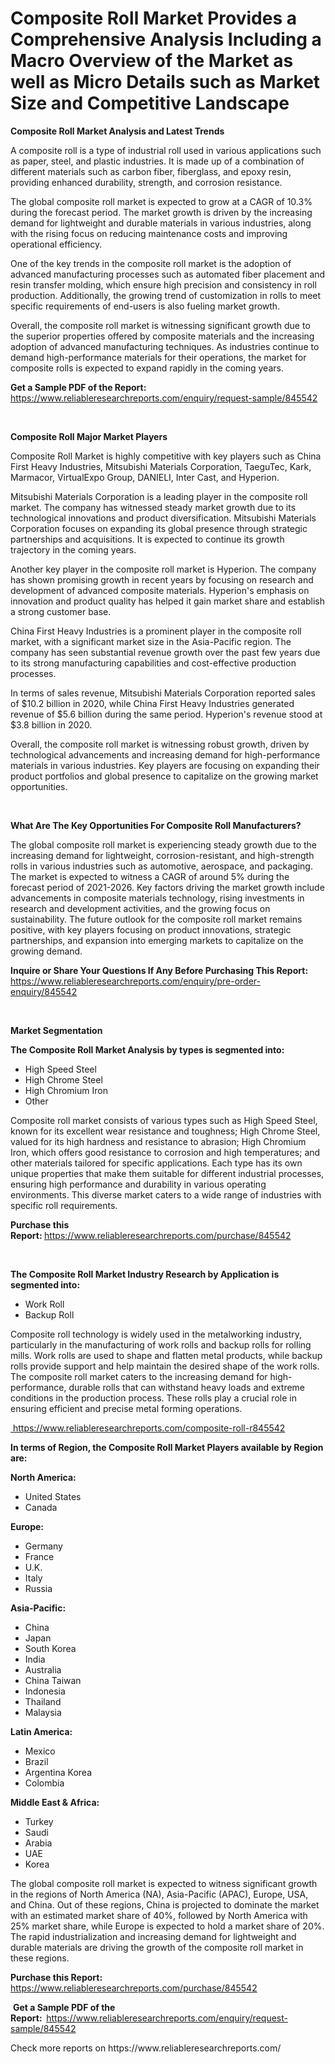 <p><h1>Composite Roll Market Provides a Comprehensive Analysis Including a Macro Overview of the Market as well as Micro Details such as Market Size and Competitive Landscape</h1></p><p><strong>Composite Roll Market Analysis and Latest Trends</strong></p>
<p><p>A composite roll is a type of industrial roll used in various applications such as paper, steel, and plastic industries. It is made up of a combination of different materials such as carbon fiber, fiberglass, and epoxy resin, providing enhanced durability, strength, and corrosion resistance.</p><p>The global composite roll market is expected to grow at a CAGR of 10.3% during the forecast period. The market growth is driven by the increasing demand for lightweight and durable materials in various industries, along with the rising focus on reducing maintenance costs and improving operational efficiency.</p><p>One of the key trends in the composite roll market is the adoption of advanced manufacturing processes such as automated fiber placement and resin transfer molding, which ensure high precision and consistency in roll production. Additionally, the growing trend of customization in rolls to meet specific requirements of end-users is also fueling market growth.</p><p>Overall, the composite roll market is witnessing significant growth due to the superior properties offered by composite materials and the increasing adoption of advanced manufacturing techniques. As industries continue to demand high-performance materials for their operations, the market for composite rolls is expected to expand rapidly in the coming years.</p></p>
<p><strong>Get a Sample PDF of the Report:&nbsp;</strong> <a href="https://www.reliableresearchreports.com/enquiry/request-sample/845542">https://www.reliableresearchreports.com/enquiry/request-sample/845542</a></p>
<p>&nbsp;</p>
<p><strong>Composite Roll Major Market Players</strong></p>
<p><p>Composite Roll Market is highly competitive with key players such as China First Heavy Industries, Mitsubishi Materials Corporation, TaeguTec, Kark, Marmacor, VirtualExpo Group, DANIELI, Inter Cast, and Hyperion.</p><p>Mitsubishi Materials Corporation is a leading player in the composite roll market. The company has witnessed steady market growth due to its technological innovations and product diversification. Mitsubishi Materials Corporation focuses on expanding its global presence through strategic partnerships and acquisitions. It is expected to continue its growth trajectory in the coming years.</p><p>Another key player in the composite roll market is Hyperion. The company has shown promising growth in recent years by focusing on research and development of advanced composite materials. Hyperion's emphasis on innovation and product quality has helped it gain market share and establish a strong customer base.</p><p>China First Heavy Industries is a prominent player in the composite roll market, with a significant market size in the Asia-Pacific region. The company has seen substantial revenue growth over the past few years due to its strong manufacturing capabilities and cost-effective production processes.</p><p>In terms of sales revenue, Mitsubishi Materials Corporation reported sales of $10.2 billion in 2020, while China First Heavy Industries generated revenue of $5.6 billion during the same period. Hyperion's revenue stood at $3.8 billion in 2020.</p><p>Overall, the composite roll market is witnessing robust growth, driven by technological advancements and increasing demand for high-performance materials in various industries. Key players are focusing on expanding their product portfolios and global presence to capitalize on the growing market opportunities.</p></p>
<p>&nbsp;</p>
<p><strong>What Are The Key Opportunities For Composite Roll Manufacturers?</strong></p>
<p><p>The global composite roll market is experiencing steady growth due to the increasing demand for lightweight, corrosion-resistant, and high-strength rolls in various industries such as automotive, aerospace, and packaging. The market is expected to witness a CAGR of around 5% during the forecast period of 2021-2026. Key factors driving the market growth include advancements in composite materials technology, rising investments in research and development activities, and the growing focus on sustainability. The future outlook for the composite roll market remains positive, with key players focusing on product innovations, strategic partnerships, and expansion into emerging markets to capitalize on the growing demand.</p></p>
<p><strong>Inquire or Share Your Questions If Any Before Purchasing This Report:</strong> <a href="https://www.reliableresearchreports.com/enquiry/pre-order-enquiry/845542">https://www.reliableresearchreports.com/enquiry/pre-order-enquiry/845542</a></p>
<p>&nbsp;</p>
<p><strong>Market Segmentation</strong></p>
<p><strong>The Composite Roll Market Analysis by types is segmented into:</strong></p>
<p><ul><li>High Speed Steel</li><li>High Chrome Steel</li><li>High Chromium Iron</li><li>Other</li></ul></p>
<p><p>Composite roll market consists of various types such as High Speed Steel, known for its excellent wear resistance and toughness; High Chrome Steel, valued for its high hardness and resistance to abrasion; High Chromium Iron, which offers good resistance to corrosion and high temperatures; and other materials tailored for specific applications. Each type has its own unique properties that make them suitable for different industrial processes, ensuring high performance and durability in various operating environments. This diverse market caters to a wide range of industries with specific roll requirements.</p></p>
<p><strong>Purchase this Report:&nbsp;</strong><a href="https://www.reliableresearchreports.com/purchase/845542">https://www.reliableresearchreports.com/purchase/845542</a></p>
<p>&nbsp;</p>
<p><strong>The Composite Roll Market Industry Research by Application is segmented into:</strong></p>
<p><ul><li>Work Roll</li><li>Backup Roll</li></ul></p>
<p><p>Composite roll technology is widely used in the metalworking industry, particularly in the manufacturing of work rolls and backup rolls for rolling mills. Work rolls are used to shape and flatten metal products, while backup rolls provide support and help maintain the desired shape of the work rolls. The composite roll market caters to the increasing demand for high-performance, durable rolls that can withstand heavy loads and extreme conditions in the production process. These rolls play a crucial role in ensuring efficient and precise metal forming operations.</p></p>
<p><a href="https://www.reliableresearchreports.com/composite-roll-r845542">&nbsp;https://www.reliableresearchreports.com/composite-roll-r845542</a></p>
<p><strong>In terms of Region, the Composite Roll Market Players available by Region are:</strong></p>
<p>
    <p> <strong> North America: </strong>
        <ul>
            <li>United States</li>
            <li>Canada</li>
        </ul>
        </p> 
    <p> <strong> Europe: </strong>
        <ul>
            <li>Germany</li>
            <li>France</li>
            <li>U.K.</li>
            <li>Italy</li>
            <li>Russia</li>
        </ul>
        </p> 
    <p> <strong> Asia-Pacific: </strong>
        <ul>
            <li>China</li>
            <li>Japan</li>
            <li>South Korea</li>
            <li>India</li>
            <li>Australia</li>
            <li>China Taiwan</li>
            <li>Indonesia</li>
            <li>Thailand</li>
            <li>Malaysia</li>
        </ul>
        </p> 
    <p> <strong> Latin America: </strong>
        <ul>
            <li>Mexico</li>
            <li>Brazil</li>
            <li>Argentina Korea</li>
            <li>Colombia</li>
        </ul>
        </p> 
    <p> <strong> Middle East & Africa: </strong>
        <ul>
            <li>Turkey</li>
            <li>Saudi</li>
            <li>Arabia</li>
            <li>UAE</li>
            <li>Korea</li>
        </ul>
    </p>
    </p>
<p><p>The global composite roll market is expected to witness significant growth in the regions of North America (NA), Asia-Pacific (APAC), Europe, USA, and China. Out of these regions, China is projected to dominate the market with an estimated market share of 40%, followed by North America with 25% market share, while Europe is expected to hold a market share of 20%. The rapid industrialization and increasing demand for lightweight and durable materials are driving the growth of the composite roll market in these regions.</p></p>
<p><strong>Purchase this Report: </strong><a href="https://www.reliableresearchreports.com/purchase/845542">https://www.reliableresearchreports.com/purchase/845542</a></p>
<p>&nbsp;<strong>Get a Sample PDF of the Report:&nbsp;&nbsp;</strong><a href="https://www.reliableresearchreports.com/enquiry/request-sample/845542">https://www.reliableresearchreports.com/enquiry/request-sample/845542</a></p>
<p><strong></strong></p>
<p>Check more reports on https://www.reliableresearchreports.com/</p>